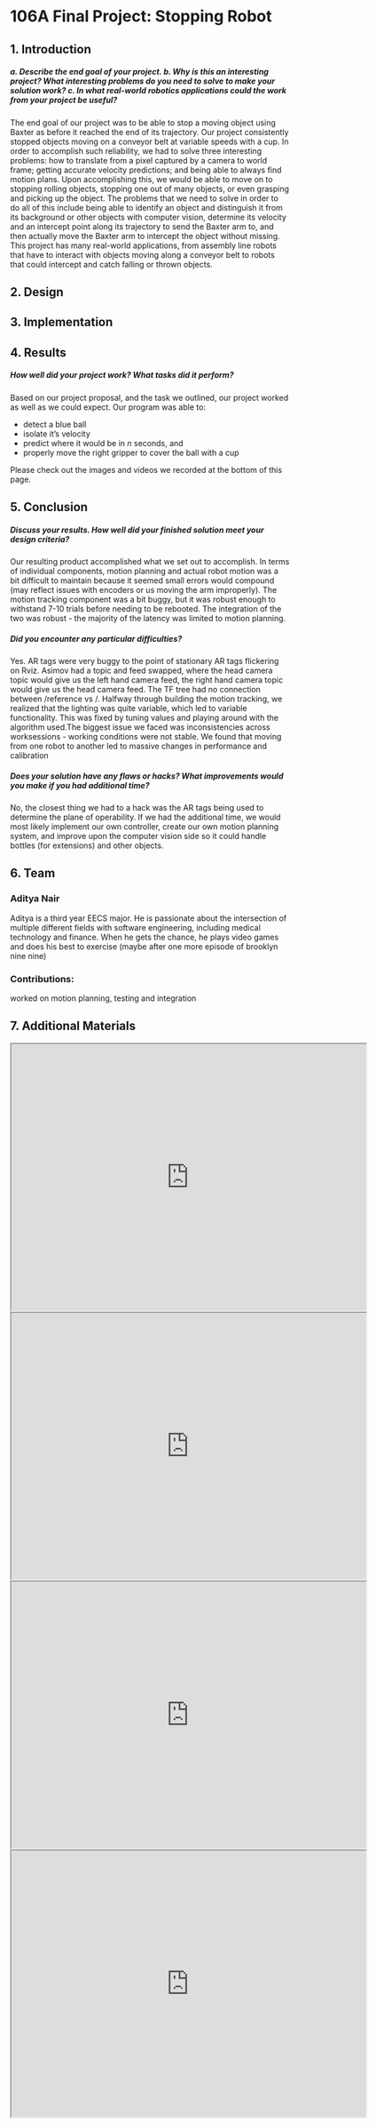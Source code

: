 # 106A Final Project: Stopping Robot
## 1. Introduction

##### a. Describe the end goal of your project. b. Why is this an interesting project? What interesting problems do you need to solve to make your solution work? c. In what real-world robotics applications could the work from your project be useful?


The end goal of our project was to be able to stop a moving object using Baxter as before it reached the end of its trajectory. Our project consistently stopped objects moving on a conveyor belt at variable speeds with a cup. In order to accomplish such reliability, we had to solve three interesting problems: how to translate from a pixel captured by a camera to world frame; getting accurate velocity predictions; and being able to always find motion plans. Upon accomplishing this, we would be able to move on to stopping rolling objects, stopping one out of many objects, or even grasping and picking up the object. The problems that we need to solve in order to do all of this include being able to identify an object and distinguish it from its background or other objects with computer vision, determine its velocity and an intercept point along its trajectory to send the Baxter arm to, and then actually move the Baxter arm to intercept the object without missing. This project has many real-world applications, from assembly line robots that have to interact with objects moving along a conveyor belt to robots that could intercept and catch falling or thrown objects.

## 2. Design

## 3. Implementation

## 4. Results
##### How well did your project work? What tasks did it perform?

Based on our project proposal, and the task we outlined, our project worked as well as we could expect. Our program was able to:
- detect a blue ball
- isolate it’s velocity
- predict where it would be in _n_ seconds, and
- properly move the right gripper to cover the ball with a cup

Please check out the images and videos we recorded at the bottom of this page.

## 5. Conclusion

##### Discuss your results. How well did your finished solution meet your design criteria?

Our resulting product accomplished what we set out to accomplish. In terms of individual components, motion planning and actual robot motion was a bit difficult to maintain because it seemed small errors would compound (may reflect issues with encoders or us moving the arm improperly). The motion tracking component was a bit buggy, but it was robust enough to withstand 7-10 trials before needing to be rebooted. The integration of the two was robust - the majority of the latency was limited to motion planning.

##### Did you encounter any particular difficulties?
Yes. AR tags were very buggy to the point of stationary AR tags flickering on Rviz. Asimov had a topic and feed swapped, where the head camera topic would give us the left hand camera feed, the right hand camera topic would give us the  head camera feed. The TF tree had no connection between /reference vs /. Halfway through building the motion tracking, we realized that the lighting was quite variable, which led to variable functionality. This was fixed by tuning values and playing around with the algorithm used.The biggest issue we faced was inconsistencies across worksessions - working conditions were not stable. We found that moving from one robot to another led to massive changes in performance and calibration

##### Does your solution have any flaws or hacks? What improvements would you make if you had additional time?
No, the closest thing we had to a hack was the AR tags being used to determine the plane of operability. If we had the additional time, we would most likely implement our own controller, create our own motion planning system, and improve upon the computer vision side so it could handle bottles (for extensions) and other objects.
## 6. Team
### Aditya Nair
Aditya is a third year EECS  major.  He is passionate about the intersection of multiple different fields with software engineering, including medical technology and finance.  When he gets the chance,  he plays  video  games  and does his  best to exercise (maybe after one more episode of brooklyn nine nine)
### Contributions: 
worked on motion planning, testing and integration
## 7. Additional Materials
<iframe src="https://drive.google.com/file/d/1BQAm_RjPR9sWDSu1Nwgtj4vPDHOydzAK/preview" width="640" height="480"></iframe>

<iframe src="https://drive.google.com/file/d/1suGYGNwerla3IVOqMhIisVCky3tWUqx2/preview" width="640" height="480"></iframe>

<iframe src="https://drive.google.com/file/d/1fNjhpO_wv8IXBtZxPNynihbfqFGpi8sk/preview" width="640" height="480"></iframe>

<iframe src="https://drive.google.com/file/d/1OA8bqGylb1t3J94DRzgeqRTQAbJtsRG4/preview" width="640" height="480"></iframe>

